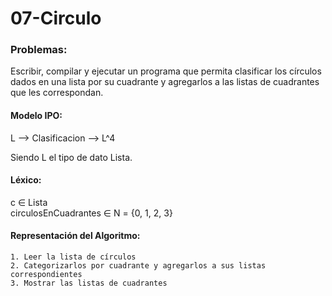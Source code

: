 # 07-Circulo       
### Problemas:    
 Escribir, compilar y ejecutar un programa que permita clasificar los círculos dados en una lista por su cuadrante y agregarlos a las listas de cuadrantes que les correspondan.         

#### Modelo IPO:    
L --> Clasificacion --> L^4

Siendo L el tipo de dato Lista.

#### Léxico:    
   c ∈ Lista     
   circulosEnCuadrantes ∈ N = {0, 1, 2, 3}   

#### Representación del Algoritmo:    

    1. Leer la lista de círculos
    2. Categorizarlos por cuadrante y agregarlos a sus listas correspondientes
    3. Mostrar las listas de cuadrantes
